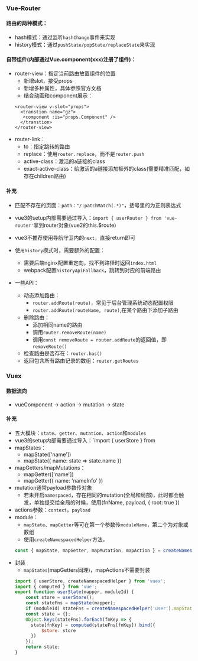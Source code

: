 ### Vue-Router
#### 路由的两种模式：
- hash模式：通过监听`hashChange`事件来实现
- history模式：通过`pushState/popState/replaceState`来实现
#### 自带组件(内部通过Vue.component(xxx)注册了组件)：
- router-view：指定当前路由放置组件的位置
  + 新增slot，接受props
  + 新增多种属性，具体参照官方文档
  + 结合动画和component展示：
  ```vue
  <router-view v-slot="props">
    <transtion name="gz">
     <component :is="props.Component" />
    </transtion>
  </router-view>
  ```
- router-link：
  + to：指定跳转的路由
  + replace：使用`router.replace`，而不是`router.push`
  + active-class：激活的a链接的class
  + exact-active-class：给激活的a链接添加额外的class(需要精准匹配，如存在children路由)
#### 补充
- 匹配不存在的页面：`path："/:patchMatch(.*)"`，括号里的为正则表达式
- vue3的setup内部需要通过导入：`import { userRouter } from 'vue-router'`拿到router对象(vue2的this.$route)
- vue3不推荐使用导航守卫内的`next`，直接return即可
- 使`用history`模式时，需要额外的配置：
  + 需要后端nginx配置重定向，找不到路径时返回`index.html`
  + webpack配置`historyApiFallback`，跳转到对应的前端路由

- 一些API：
  + 动态添加路由：
    * `router.addRoute(route)`，常见于后台管理系统动态配置权限
    * `router.addRoute(routeName, route)`,在某个路由下添加子路由
  + 删除路由：
    * 添加相同name的路由
    * 调用`router.removeRoute(name)`
    * 调用`const removeRoute = router.addRoute`的返回值，即`removeRoute()`
  + 检查路由是否存在：`router.has()`
  + 返回包含所有路由记录的数组：`router.getRoutes`

### Vuex
#### 数据流向
- vueComponent -> action -> mutation -> state
#### 补充
- 五大模块：`state`、`getter`、`mutation`、`action`和`modules`
- vue3的setup内部需要通过导入：`import { userStore } from
- mapStates：
  + mapState(['name'])
  + mapState({
      name: state => state.name
      })
- mapGetters/mapMutations：
  + mapGetter(['name'])
  + mapGetter({
      name: 'nameInfo'
        })
- mutation通常payload参数传对象
  + 若未开启`namespaced`，存在相同的mutation(全局和局部)，此时都会触发，单独提交给全局的时候，使用(fnName, payload, { root: true })
- actions参数：`context`，`payload`
- module：
  + `mapState`、`mapGetter`等可在第一个参数传`moduleName`，第二个为对象或数组
  + 使用`createNamespacedHelper`方法，
  ```js
  const { mapState, mapGetter, mapMutation, mapAction } = createNamespacedHelper('user'); // user是namespaced
  ```
- 封装
  + `mapStates`(mapGetters同理)，mapActions不需要封装
  ```js
  import { userStore, createNamespacedHelper } from 'vuex';
  import { computed } from 'vue';
  export function userState(mapper, moduleId) {
      const store = userStore();
      const stateFns = mapState(mapper);
      if (moduleId) stateFns = createNamespacedHelper('user').mapState;
      const state = {};
      Object.keys(stateFns).forEach(fnKey => {
        state[fnKey] = computed(stateFns[fnKey]).bind({
            $store: store
        })
      });
      return state;
  }
  ```